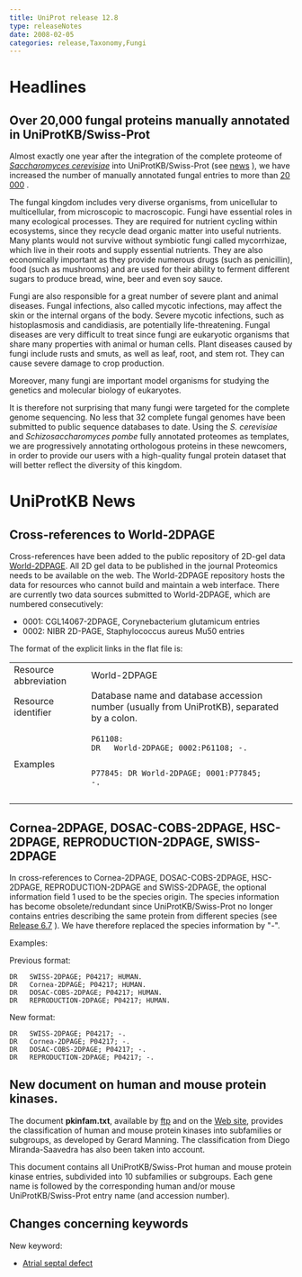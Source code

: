 ```yaml
---
title: UniProt release 12.8
type: releaseNotes
date: 2008-02-05
categories: release,Taxonomy,Fungi
---
```


# Headlines

## Over 20,000 fungal proteins manually annotated in UniProtKB/Swiss-Prot

Almost exactly one year after the integration of the complete proteome of [_Saccharomyces cerevisiae_](http://www.ebi.ac.uk/newt/display?search=4932) into UniProtKB/Swiss-Prot (see [news](http://www.uniprot.org/news/2007/01/09/release) ), we have increased the number of manually annotated fungal entries to more than [20 000](http://www.uniprot.org/uniprotkb?query=taxonomy:fungi+AND+reviewed:yes) .

The fungal kingdom includes very diverse organisms, from unicellular to multicellular, from microscopic to macroscopic. Fungi have essential roles in many ecological processes. They are required for nutrient cycling within ecosystems, since they recycle dead organic matter into useful nutrients. Many plants would not survive without symbiotic fungi called mycorrhizae, which live in their roots and supply essential nutrients. They are also economically important as they provide numerous drugs (such as penicillin), food (such as mushrooms) and are used for their ability to ferment different sugars to produce bread, wine, beer and even soy sauce.

Fungi are also responsible for a great number of severe plant and animal diseases. Fungal infections, also called mycotic infections, may affect the skin or the internal organs of the body. Severe mycotic infections, such as histoplasmosis and candidiasis, are potentially life-threatening. Fungal diseases are very difficult to treat since fungi are eukaryotic organisms that share many properties with animal or human cells. Plant diseases caused by fungi include rusts and smuts, as well as leaf, root, and stem rot. They can cause severe damage to crop production.

Moreover, many fungi are important model organisms for studying the genetics and molecular biology of eukaryotes.

It is therefore not surprising that many fungi were targeted for the complete genome sequencing. No less that 32 complete fungal genomes have been submitted to public sequence databases to date. Using the _S. cerevisiae_ and _Schizosaccharomyces pombe_ fully annotated proteomes as templates, we are progressively annotating orthologous proteins in these newcomers, in order to provide our users with a high-quality fungal protein dataset that will better reflect the diversity of this kingdom.

# UniProtKB News

## Cross-references to World-2DPAGE

Cross-references have been added to the public repository of 2D-gel data [World-2DPAGE](http://world-2dpage.expasy.org/). All 2D gel data to be published in the journal Proteomics needs to be available on the web. The World-2DPAGE repository hosts the data for resources who cannot build and maintain a web interface. There are currently two data sources submitted to World-2DPAGE, which are numbered consecutively:

- 0001: CGL14067-2DPAGE, Corynebacterium glutamicum entries
- 0002: NIBR 2D-PAGE, Staphylococcus aureus Mu50 entries

The format of the explicit links in the flat file is:

<table><colgroup><col style="width: 27%" /><col style="width: 72%" /></colgroup><tbody><tr class="odd"><td>Resource abbreviation</td><td>World-2DPAGE</td></tr><tr class="even"><td>Resource identifier</td><td>Database name and database accession number (usually from UniProtKB), separated by a colon.</td></tr><tr class="odd"><td>Examples</td><td><pre><code>P61108:
DR   World-2DPAGE; 0002:P61108; -.

P77845:
DR World-2DPAGE; 0001:P77845; -.</code></pre></td></tr></tbody></table>

## Cornea-2DPAGE, DOSAC-COBS-2DPAGE, HSC-2DPAGE, REPRODUCTION-2DPAGE, SWISS-2DPAGE

In cross-references to Cornea-2DPAGE, DOSAC-COBS-2DPAGE, HSC-2DPAGE, REPRODUCTION-2DPAGE and SWISS-2DPAGE, the optional information field 1 used to be the species origin. The species information has become obsolete/redundant since UniProtKB/Swiss-Prot no longer contains entries describing the same protein from different species (see [Release 6.7](http://www.uniprot.org/news/2005/12/20/release) ). We have therefore replaced the species information by "-".

Examples:

Previous format:

    DR   SWISS-2DPAGE; P04217; HUMAN.
    DR   Cornea-2DPAGE; P04217; HUMAN.
    DR   DOSAC-COBS-2DPAGE; P04217; HUMAN.
    DR   REPRODUCTION-2DPAGE; P04217; HUMAN.

New format:

    DR   SWISS-2DPAGE; P04217; -.
    DR   Cornea-2DPAGE; P04217; -.
    DR   DOSAC-COBS-2DPAGE; P04217; -.
    DR   REPRODUCTION-2DPAGE; P04217; -.

## New document on human and mouse protein kinases.

The document **pkinfam.txt**, available by [ftp](ftp://ftp.uniprot.org/pub/databases/uniprot/knowledgebase/docs/pkinfam.txt) and on the [Web site](https://ftp.uniprot.org/pub/databases/uniprot/current_release/knowledgebase/complete/docs/pkinfam), provides the classification of human and mouse protein kinases into subfamilies or subgroups, as developed by Gerard Manning. The classification from Diego Miranda-Saavedra has also been taken into account.

This document contains all UniProtKB/Swiss-Prot human and mouse protein kinase entries, subdivided into 10 subfamilies or subgroups. Each gene name is followed by the corresponding human and/or mouse UniProtKB/Swiss-Prot entry name (and accession number).

## Changes concerning keywords

New keyword:

- [Atrial septal defect](http://www.uniprot.org/keywords/KW-0976)
